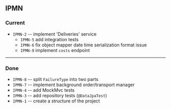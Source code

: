 ## IPMN

### Current

- `IPMN-2` -- implement 'Deliveries' service
  - `IPMN-5` add integration tests
  - `IPMN-6` fix object mapper date time serialization format issue
  - `IPMN-9` implement `costs` endpoint

---------

### Done

- `IPMN-8` -- split `FailureType` into two parts
- `IPMN-7` -- implement background order/transport manager
- `IPMN-4` -- add MockMvc tests
- `IPMN-3` -- add repository tests (`@DataJpaTest`)
- `IPMN-1` -- create a structure of the project
